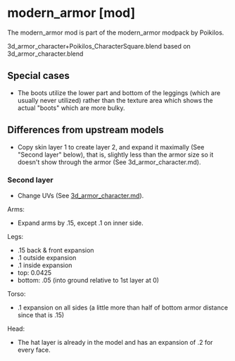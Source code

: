 # modern_armor [mod]

The modern_armor mod is part of the modern_armor modpack by Poikilos.

3d_armor_character+Poikilos_CharacterSquare.blend based on 3d_armor_character.blend


## Special cases
- The boots utilize the lower part and bottom of the leggings (which are usually never utilized) rather than the texture area which shows the actual "boots" which are more bulky.


## Differences from upstream models
- Copy skin layer 1 to create layer 2, and expand it maximally (See "Second layer" below), that is, slightly less than the armor size so it doesn't show through the armor (See 3d_armor_character.md).

### Second layer
- Change UVs (See [3d_armor_character.md](3d_armor_character.md)).

Arms:
- Expand arms by .15, except .1 on inner side.

Legs:
- .15 back & front expansion
- .1 outside expansion
- .1 inside expansion
- top: 0.0425
- bottom: .05 (into ground relative to 1st layer at 0)

Torso:
- .1 expansion on all sides (a little more than half of bottom armor distance since that is .15)

Head:
- The hat layer is already in the model and has an expansion of .2 for every face.
